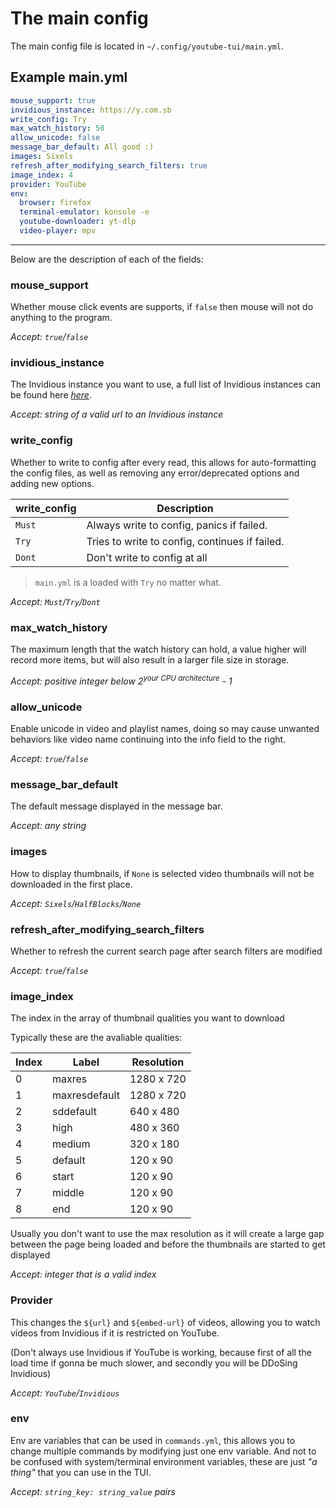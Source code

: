 # The main config

The main config file is located in `~/.config/youtube-tui/main.yml`.

## Example main.yml

```yaml
mouse_support: true
invidious_instance: https://y.com.sb
write_config: Try
max_watch_history: 50
allow_unicode: false
message_bar_default: All good :)
images: Sixels
refresh_after_modifying_search_filters: true
image_index: 4
provider: YouTube
env:
  browser: firefox
  terminal-emulator: konsole -e
  youtube-downloader: yt-dlp
  video-player: mpv
```

<hr>

Below are the description of each of the fields:

### mouse_support

Whether mouse click events are supports, if `false` then mouse will not do anything to the program.

*Accept: `true`/`false`*

### invidious_instance

The Invidious instance you want to use, a full list of Invidious instances can be found here <a href="https://api.invidious.io" target=_blank>*here*</a>.

*Accept: string of a valid url to an Invidious instance*

### write_config

Whether to write to config after every read, this allows for auto-formatting the config files, as well as removing any error/deprecated options and adding new options.

|write_config|Description|
|---|---|
|`Must`|Always write to config, panics if failed.|
|`Try`|Tries to write to config, continues if failed.|
|`Dont`|Don't write to config at all|

> `main.yml` is a loaded with `Try` no matter what.

*Accept: `Must`/`Try`/`Dont`*

### max_watch_history

The maximum length that the watch history can hold, a value higher will record more items, but will also result in a larger file size in storage.

*Accept: positive integer below 2<sup>*your CPU architecture*</sup> - 1*
 
### allow_unicode

Enable unicode in video and playlist names, doing so may cause unwanted behaviors like video name continuing into the info field to the right.

*Accept: `true`/`false`*
 
### message_bar_default

The default message displayed in the message bar.

*Accept: any string*
 
### images

How to display thumbnails, if `None` is selected video thumbnails will not be downloaded in the first place.

*Accept: `Sixels`/`HalfBlocks`/`None`*

### refresh_after_modifying_search_filters

Whether to refresh the current search page after search filters are modified

*Accept: `true`/`false`*

### image_index

The index in the array of thumbnail qualities you want to download

Typically these are the avaliable qualities:

|Index|Label|Resolution|
|---|---|---|
|0|maxres|1280 x 720|
|1|maxresdefault|1280 x 720|
|2|sddefault|640 x 480|
|3|high|480 x 360|
|4|medium|320 x 180|
|5|default|120 x 90|
|6|start|120 x 90|
|7|middle|120 x 90|
|8|end|120 x 90|

Usually you don't want to use the max resolution as it will create a large gap between the page being loaded and before the thumbnails are started to get displayed

*Accept: integer that is a valid index*

### Provider

This changes the `${url}` and `${embed-url}` of videos, allowing you to watch videos from Invidious if it is restricted on YouTube.

(Don't always use Invidious if YouTube is working, because first of all the load time if gonna be much slower, and secondly you will be DDoSing Invidious)

*Accept: `YouTube`/`Invidious`*

### env

Env are variables that can be used in `commands.yml`, this allows you to change multiple commands by modifying just one env variable. And not to be confused with system/terminal environment variables, these are just *"a thing"* that you can use in the TUI.

*Accept: `string_key: string_value` pairs*
